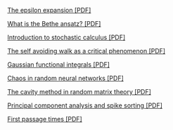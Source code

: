 <a href="https://amahadevan99.github.io/files/epsilon_expansion.pdf"> The epsilon expansion [PDF]</a>

<a href="https://amahadevan99.github.io/files/bethe_ansatz.pdf"> What is the Bethe ansatz? [PDF]</a>

<a href="https://amahadevan99.github.io/files/stoch_calc.pdf"> Introduction to stochastic calculus [PDF]</a>

<a href="https://amahadevan99.github.io/files/saw_jc_notes.pdf"> The self avoiding walk as a critical phenomenon [PDF]</a>

<a href="https://amahadevan99.github.io/files/gaussian_integrals.pdf"> Gaussian functional integrals [PDF]</a>

<a href="https://amahadevan99.github.io/files/neuro_jc.pdf"> Chaos in random neural networks [PDF]</a>

<a href="https://amahadevan99.github.io/files/marchenko_pastur.pdf"> The cavity method in random matrix theory [PDF]</a>

<a href="https://amahadevan99.github.io/files/pca_notes.pdf"> Principal component analysis and spike sorting [PDF]</a>

<a href="https://amahadevan99.github.io/files/fpt_notes.pdf"> First passage times [PDF]</a>